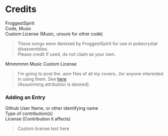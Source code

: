 # Credits

FroggestSpirit  
Code, Music  
Custom License (Music, unsure for other code)  
> These songs were demixed by FroggestSpirit for use in pokecrystal disassemblies.  
> Please credit if used, do not claim as your own.  

Mmmmmm
Music
Custom License
> I'm going to post the .asm files of all my covers...for anyone interested in using them.
> See [here](https://hax.iimarckus.org/topic/6777/)  
(Assumming attribution is desired)

### Adding an Entry

Github User Name, or other identifying name  
Type of contribution(s)  
License (Contribution it affects)  
> Custom license text here  
